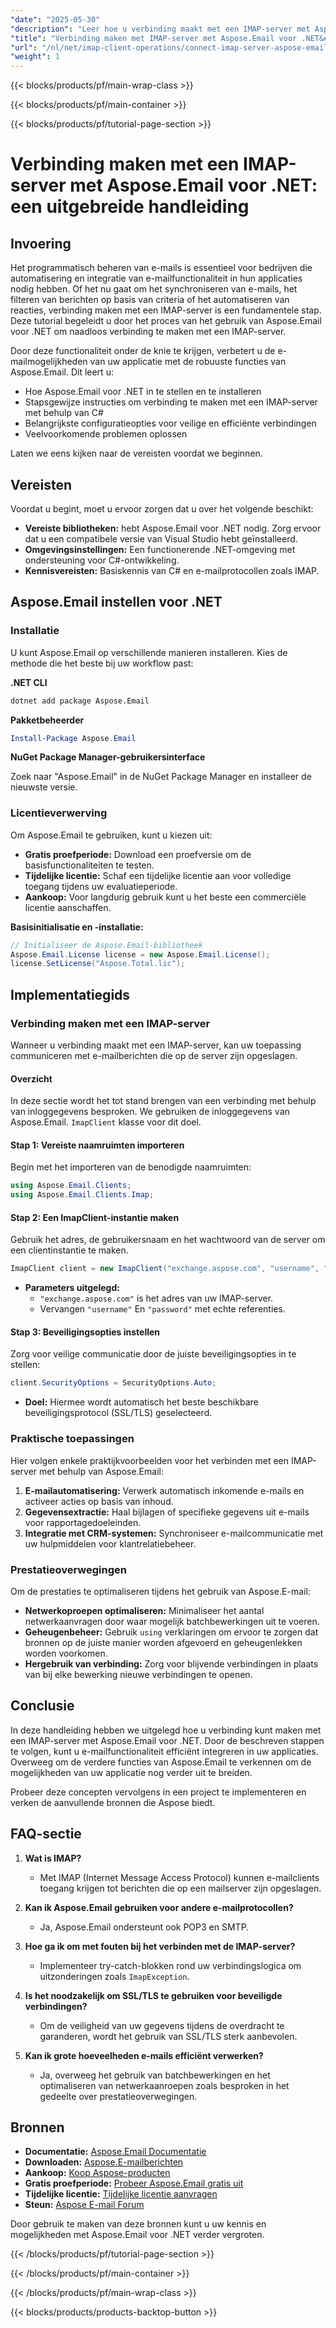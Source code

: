```yaml
---
"date": "2025-05-30"
"description": "Leer hoe u verbinding maakt met een IMAP-server met Aspose.Email voor .NET. Deze handleiding behandelt de installatie, beveiligde verbindingen en praktische toepassingen."
"title": "Verbinding maken met IMAP-server met Aspose.Email voor .NET&#58; een complete handleiding"
"url": "/nl/net/imap-client-operations/connect-imap-server-aspose-email-net/"
"weight": 1
---
```


{{< blocks/products/pf/main-wrap-class >}}

{{< blocks/products/pf/main-container >}}

{{< blocks/products/pf/tutorial-page-section >}}
# Verbinding maken met een IMAP-server met Aspose.Email voor .NET: een uitgebreide handleiding

## Invoering

Het programmatisch beheren van e-mails is essentieel voor bedrijven die automatisering en integratie van e-mailfunctionaliteit in hun applicaties nodig hebben. Of het nu gaat om het synchroniseren van e-mails, het filteren van berichten op basis van criteria of het automatiseren van reacties, verbinding maken met een IMAP-server is een fundamentele stap. Deze tutorial begeleidt u door het proces van het gebruik van Aspose.Email voor .NET om naadloos verbinding te maken met een IMAP-server.

Door deze functionaliteit onder de knie te krijgen, verbetert u de e-mailmogelijkheden van uw applicatie met de robuuste functies van Aspose.Email. Dit leert u:

- Hoe Aspose.Email voor .NET in te stellen en te installeren
- Stapsgewijze instructies om verbinding te maken met een IMAP-server met behulp van C#
- Belangrijkste configuratieopties voor veilige en efficiënte verbindingen
- Veelvoorkomende problemen oplossen

Laten we eens kijken naar de vereisten voordat we beginnen.

## Vereisten

Voordat u begint, moet u ervoor zorgen dat u over het volgende beschikt:

- **Vereiste bibliotheken:** hebt Aspose.Email voor .NET nodig. Zorg ervoor dat u een compatibele versie van Visual Studio hebt geïnstalleerd.
- **Omgevingsinstellingen:** Een functionerende .NET-omgeving met ondersteuning voor C#-ontwikkeling.
- **Kennisvereisten:** Basiskennis van C# en e-mailprotocollen zoals IMAP.

## Aspose.Email instellen voor .NET

### Installatie

U kunt Aspose.Email op verschillende manieren installeren. Kies de methode die het beste bij uw workflow past:

**.NET CLI**

```bash
dotnet add package Aspose.Email
```

**Pakketbeheerder**

```powershell
Install-Package Aspose.Email
```

**NuGet Package Manager-gebruikersinterface**

Zoek naar "Aspose.Email" in de NuGet Package Manager en installeer de nieuwste versie.

### Licentieverwerving

Om Aspose.Email te gebruiken, kunt u kiezen uit:

- **Gratis proefperiode:** Download een proefversie om de basisfunctionaliteiten te testen.
- **Tijdelijke licentie:** Schaf een tijdelijke licentie aan voor volledige toegang tijdens uw evaluatieperiode.
- **Aankoop:** Voor langdurig gebruik kunt u het beste een commerciële licentie aanschaffen.

**Basisinitialisatie en -installatie:**

```csharp
// Initialiseer de Aspose.Email-bibliotheek
Aspose.Email.License license = new Aspose.Email.License();
license.SetLicense("Aspose.Total.lic");
```

## Implementatiegids

### Verbinding maken met een IMAP-server

Wanneer u verbinding maakt met een IMAP-server, kan uw toepassing communiceren met e-mailberichten die op de server zijn opgeslagen.

#### Overzicht

In deze sectie wordt het tot stand brengen van een verbinding met behulp van inloggegevens besproken. We gebruiken de inloggegevens van Aspose.Email. `ImapClient` klasse voor dit doel.

#### Stap 1: Vereiste naamruimten importeren

Begin met het importeren van de benodigde naamruimten:

```csharp
using Aspose.Email.Clients;
using Aspose.Email.Clients.Imap;
```

#### Stap 2: Een ImapClient-instantie maken

Gebruik het adres, de gebruikersnaam en het wachtwoord van de server om een clientinstantie te maken.

```csharp
ImapClient client = new ImapClient("exchange.aspose.com", "username", "password");
```

- **Parameters uitgelegd:** 
  - `"exchange.aspose.com"` is het adres van uw IMAP-server.
  - Vervangen `"username"` En `"password"` met echte referenties.

#### Stap 3: Beveiligingsopties instellen

Zorg voor veilige communicatie door de juiste beveiligingsopties in te stellen:

```csharp
client.SecurityOptions = SecurityOptions.Auto;
```

- **Doel:** Hiermee wordt automatisch het beste beschikbare beveiligingsprotocol (SSL/TLS) geselecteerd.

### Praktische toepassingen

Hier volgen enkele praktijkvoorbeelden voor het verbinden met een IMAP-server met behulp van Aspose.Email:

1. **E-mailautomatisering:** Verwerk automatisch inkomende e-mails en activeer acties op basis van inhoud.
2. **Gegevensextractie:** Haal bijlagen of specifieke gegevens uit e-mails voor rapportagedoeleinden.
3. **Integratie met CRM-systemen:** Synchroniseer e-mailcommunicatie met uw hulpmiddelen voor klantrelatiebeheer.

### Prestatieoverwegingen

Om de prestaties te optimaliseren tijdens het gebruik van Aspose.E-mail:

- **Netwerkoproepen optimaliseren:** Minimaliseer het aantal netwerkaanvragen door waar mogelijk batchbewerkingen uit te voeren.
- **Geheugenbeheer:** Gebruik `using` verklaringen om ervoor te zorgen dat bronnen op de juiste manier worden afgevoerd en geheugenlekken worden voorkomen.
- **Hergebruik van verbinding:** Zorg voor blijvende verbindingen in plaats van bij elke bewerking nieuwe verbindingen te openen.

## Conclusie

In deze handleiding hebben we uitgelegd hoe u verbinding kunt maken met een IMAP-server met Aspose.Email voor .NET. Door de beschreven stappen te volgen, kunt u e-mailfunctionaliteit efficiënt integreren in uw applicaties. Overweeg om de verdere functies van Aspose.Email te verkennen om de mogelijkheden van uw applicatie nog verder uit te breiden.

Probeer deze concepten vervolgens in een project te implementeren en verken de aanvullende bronnen die Aspose biedt.

## FAQ-sectie

1. **Wat is IMAP?**
   - Met IMAP (Internet Message Access Protocol) kunnen e-mailclients toegang krijgen tot berichten die op een mailserver zijn opgeslagen.

2. **Kan ik Aspose.Email gebruiken voor andere e-mailprotocollen?**
   - Ja, Aspose.Email ondersteunt ook POP3 en SMTP.

3. **Hoe ga ik om met fouten bij het verbinden met de IMAP-server?**
   - Implementeer try-catch-blokken rond uw verbindingslogica om uitzonderingen zoals `ImapException`.

4. **Is het noodzakelijk om SSL/TLS te gebruiken voor beveiligde verbindingen?**
   - Om de veiligheid van uw gegevens tijdens de overdracht te garanderen, wordt het gebruik van SSL/TLS sterk aanbevolen.

5. **Kan ik grote hoeveelheden e-mails efficiënt verwerken?**
   - Ja, overweeg het gebruik van batchbewerkingen en het optimaliseren van netwerkaanroepen zoals besproken in het gedeelte over prestatieoverwegingen.

## Bronnen

- **Documentatie:** [Aspose.Email Documentatie](https://reference.aspose.com/email/net/)
- **Downloaden:** [Aspose.E-mailberichten](https://releases.aspose.com/email/net/)
- **Aankoop:** [Koop Aspose-producten](https://purchase.aspose.com/buy)
- **Gratis proefperiode:** [Probeer Aspose.Email gratis uit](https://releases.aspose.com/email/net/)
- **Tijdelijke licentie:** [Tijdelijke licentie aanvragen](https://purchase.aspose.com/temporary-license/)
- **Steun:** [Aspose E-mail Forum](https://forum.aspose.com/c/email/10)

Door gebruik te maken van deze bronnen kunt u uw kennis en mogelijkheden met Aspose.Email voor .NET verder vergroten.

{{< /blocks/products/pf/tutorial-page-section >}}

{{< /blocks/products/pf/main-container >}}

{{< /blocks/products/pf/main-wrap-class >}}

{{< blocks/products/products-backtop-button >}}